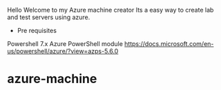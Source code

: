 Hello Welcome to my Azure machine creator 
Its a easy way to create lab and test servers using azure. 
- Pre requisites 

Powershell 7.x 
Azure PowerShell module https://docs.microsoft.com/en-us/powershell/azure/?view=azps-5.6.0
# azure-machine
